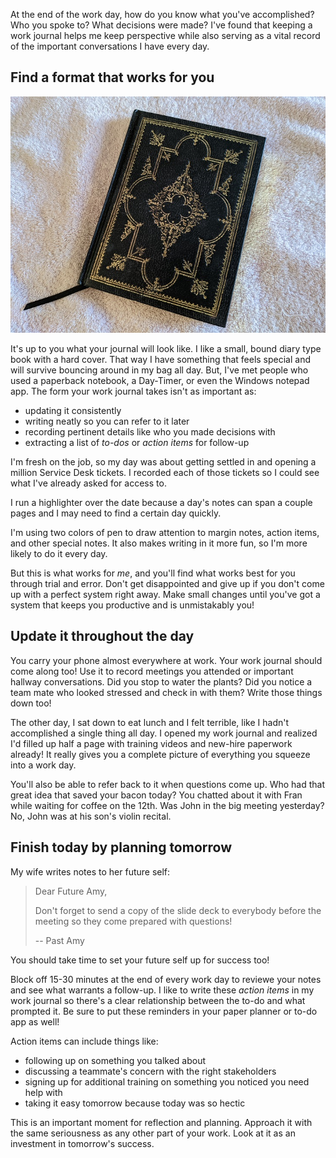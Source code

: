 At the end of the work day, how do you know what you've accomplished? Who you spoke to? What decisions were made? I've found that keeping a work journal helps me keep perspective while also serving as a vital record of the important conversations I have every day.

## Find a format that works for you
![A black, hardcover journal on a pink towel. A black ribbon comes out from between the pages and trails off to the bottom left.](work-journal-cover.jpg)

It's up to you what your journal will look like. I like a small, bound diary type book with a hard cover. That way I have something that feels special and will survive bouncing around in my bag all day. But, I've met people who used a paperback notebook, a Day-Timer, or even the Windows notepad app. The form your work journal takes isn't as important as:

* updating it consistently
* writing neatly so you can refer to it later
* recording pertinent details like who you made decisions with
* extracting a list of *to-dos* or *action items* for follow-up

I'm fresh on the job, so my day was about getting settled in and opening a million Service Desk tickets. I recorded each of those tickets so I could see what I've already asked for access to.

I run a highlighter over the date because a day's notes can span a couple pages and I may need to find a certain day quickly.

I'm using two colors of pen to draw attention to margin notes, action items, and other special notes. It also makes writing in it more fun, so I'm more likely to do it every day.

But this is what works for *me*, and you'll find what works best for you through trial and error. Don't get disappointed and give up if you don't come up with a perfect system right away. Make small changes until you've got a system that keeps you productive and is unmistakably you!

## Update it throughout the day
You carry your phone almost everywhere at work. Your work journal should come along too! Use it to record meetings you attended or important hallway conversations. Did you stop to water the plants? Did you notice a team mate who looked stressed and check in with them? Write those things down too!

The other day, I sat down to eat lunch and I felt terrible, like I hadn't accomplished a single thing all day. I opened my work journal and realized I'd filled up half a page with training videos and new-hire paperwork already! It really gives you a complete picture of everything you squeeze into a work day.

You'll also be able to refer back to it when questions come up. Who had that great idea that saved your bacon today? You chatted about it with Fran while waiting for coffee on the 12th. Was John in the big meeting yesterday? No, John was at his son's violin recital.

## Finish today by planning tomorrow

My wife writes notes to her future self:
> Dear Future Amy,
> 
> Don't forget to send a copy of the slide deck to everybody before the meeting so they come prepared with questions!
>
> -- Past Amy

You should take time to set your future self up for success too!

Block off 15-30 minutes at the end of every work day to reviewe your notes and see what warrants a follow-up. I like to write these *action items* in my work journal so there's a clear relationship between the to-do and what prompted it. Be sure to put these reminders in your paper planner or to-do app as well!

Action items can include things like:
* following up on something you talked about
* discussing a teammate's concern with the right stakeholders
* signing up for additional training on something you noticed you need help with
* taking it easy tomorrow because today was so hectic

This is an important moment for reflection and planning. Approach it with the same seriousness as any other part of your work. Look at it as an investment in tomorrow's success.

